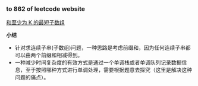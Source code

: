 ### to 862 of leetcode website

[和至少为 K 的最短子数组](https://leetcode-cn.com/problems/shortest-subarray-with-sum-at-least-k/)

**小结**
- 针对求连续子串(子数组)问题，一种思路是考虑前缀和，因为任何连续子串都可以由两个前缀和相减得到。
- 一种减少时间复杂度的有效方式是通过一个单调栈或者单调队列记录数据信息，至于按照哪种方式进行单调处理，需要根据题意去探究（这里是解决这种问题的痛点）。